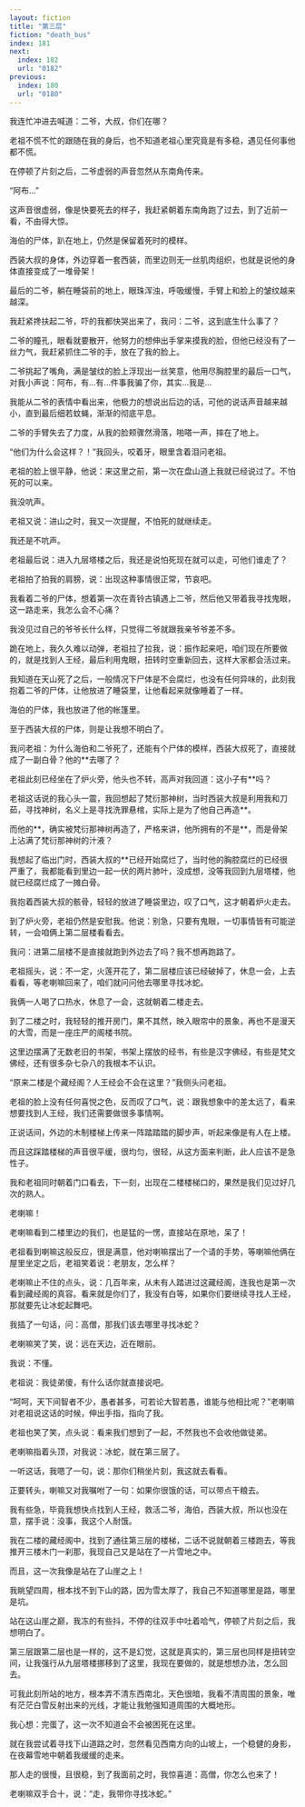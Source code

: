 ```yaml
---
layout: fiction
title: "第三层"
fiction: "death_bus"
index: 181
next:
  index: 182
  url: "0182"
previous:
  index: 180
  url: "0180"
---
```

我连忙冲进去喊道：二爷，大叔，你们在哪？

老祖不慌不忙的跟随在我的身后，也不知道老祖心里究竟是有多稳，遇见任何事他都不慌。

在停顿了片刻之后，二爷虚弱的声音忽然从东南角传来。

“阿布...”

这声音很虚弱，像是快要死去的样子，我赶紧朝着东南角跑了过去，到了近前一看，不由得大惊。

海伯的尸体，趴在地上，仍然是保留着死时的模样。

西装大叔的身体，外边穿着一套西装，而里边则无一丝肌肉组织，也就是说他的身体直接变成了一堆骨架！

最后的二爷，躺在睡袋前的地上，眼珠浑浊，呼吸缓慢，手臂上和脸上的皱纹越来越深。

我赶紧搀扶起二爷，吓的我都快哭出来了，我问：二爷，这到底生什么事了？

二爷的瞳孔，眼看就要散开，他努力的想伸出手掌来摸我的脸，但他已经没有了一丝力气，我赶紧抓住二爷的手，放在了我的脸上。

二爷挑起了嘴角，满是皱纹的脸上浮现出一丝笑意，他用尽胸腔里的最后一口气，对我小声说：阿布，有...有...件事我骗了你，其实...我是...

我能从二爷的表情中看出来，他极力的想说出后边的话，可他的说话声音越来越小，直到最后细若蚊蝇，渐渐的彻底平息。

二爷的手臂失去了力度，从我的脸颊骤然滑落，啪嗒一声，摔在了地上。

“他们为什么会这样？！”我回头，咬着牙，眼里含着泪问老祖。

老祖的脸上很平静，他说：来这里之前，第一次在盘山道上我就已经说过了。不怕死的可以来。

我没吭声。

老祖又说：进山之时，我又一次提醒，不怕死的就继续走。

我还是不吭声。

老祖最后说：进入九层塔楼之后，我还是说怕死现在就可以走，可他们谁走了？

老祖拍了拍我的肩膀，说：出现这种事情很正常，节哀吧。

我看着二爷的尸体，想着第一次在青铃古镇遇上二爷，然后他又带着我寻找鬼眼，这一路走来，我怎么会不心痛？

我没见过自己的爷爷长什么样，只觉得二爷就跟我亲爷爷差不多。

跪在地上，我久久难以动弹，老祖拉了拉我，说：振作起来吧，咱们现在所要做的，就是找到人王经，最后利用鬼眼，扭转时空重新回去，这样大家都会活过来。

我知道在天山死了之后，一般情况下尸体是不会腐烂，也没有任何异味的，此刻我抱着二爷的尸体，让他放进了睡袋里，让他看起来就像睡着了一样。

海伯的尸体，我也放进了他的帐篷里。

至于西装大叔的尸体，则是让我想不明白了。

我问老祖：为什么海伯和二爷死了，还能有个尸体的模样，西装大叔死了，直接就成了一副白骨？他的**去哪了？

老祖此刻已经坐在了炉火旁，他头也不转，高声对我回道：这小子有**吗？

老祖这话说的我心头一震，我回想起了梵衍那神树，当时西装大叔是利用我和刀茹，寻找神树，名义上是寻找洗罪悬棺，实际上是为了他自己再造**。

而他的**，确实被梵衍那神树再造了，严格来讲，他所拥有的不是**，而是骨架上沾满了梵衍那神树的汁液？

我想起了临出门时，西装大叔的**已经开始腐烂了，当时他的胸腔腐烂的已经很严重了，我都能看到里边一起一伏的两片肺叶，没成想，没等我回到九层塔楼，他就已经腐烂成了一摊白骨。

我抱着西装大叔的骸骨，轻轻的放进了睡袋里边，叹了口气，这才朝着炉火走去。

到了炉火旁，老祖仍然是安慰我。他说：别急，只要有鬼眼，一切事情皆有可能逆转，一会咱俩上第二层楼看看去。

我问：进第二层楼不是直接就跑到外边去了吗？我不想再跑路了。

老祖摇头，说：不一定，火莲开花了，第二层楼应该已经破掉了，休息一会，上去看看，等老喇嘛回来了，咱们就问问他去哪里寻找冰蛇。

我俩一人喝了口热水，休息了一会，这就朝着二楼走去。

到了二楼之时，我轻轻的推开房门，果不其然，映入眼帘中的景象，再也不是漫天的大雪，而是一座庄严的阁楼书院。

这里边摆满了无数老旧的书架，书架上摆放的经书，有些是汉字佛经，有些是梵文佛经，还有很多杂七杂八的我根本不认识。

“原来二楼是个藏经阁？人王经会不会在这里？”我侧头问老祖。

老祖的脸上没有任何喜悦之色，反而叹了口气，说：跟我想象中的差太远了，看来想要找到人王经，我们还需要做很多事情啊。

正说话间，外边的木制楼梯上传来一阵踏踏踏的脚步声，听起来像是有人在上楼。

而且这踩踏楼梯的声音很平缓，很均匀，很轻，从这方面来判断，此人应该不是急性子。

我和老祖同时朝着门口看去，下一刻，出现在二楼楼梯口的，果然是我们见过好几次的熟人。

老喇嘛！

老喇嘛看到二楼里边的我们，也是猛的一愣，直接站在原地，呆了！

老祖看到喇嘛这般反应，很是满意，他对喇嘛摆出了一个请的手势，等喇嘛他俩在屋里坐定之后，老祖笑着说：老朋友，怎么样？

老喇嘛止不住的点头，说：几百年来，从未有人踏进过这藏经阁，连我也是第一次看到藏经阁的真容。看来就是你们了，我没有白等，如果你们要继续寻找人王经，那就要先让冰蛇起舞吧。

我插了一句话，问：高僧，那我们该去哪里寻找冰蛇？

老喇嘛笑了笑，说：远在天边，近在眼前。

我说：不懂。

老祖说：我徒弟傻，有什么话你就直接说吧。

“呵呵，天下间智者不少，愚者甚多，可若论大智若愚，谁能与他相比呢？”老喇嘛对老祖说这话的时候，伸出手指，指向了我。

老祖也笑了笑，点头说：看来我们想到了一起，不然我也不会收他做徒弟。

老喇嘛指着头顶，对我说：冰蛇，就在第三层了。

一听这话，我嗯了一句，说：那你们稍坐片刻，我这就去看看。

正要转头，喇嘛又对我嘱咐了一句：如果你很饿的话，可以带点干粮去。

我有些急，毕竟我想快点找到人王经，救活二爷，海伯，西装大叔，所以也没在意，摆手说：没事，我这个人耐饿。

我在二楼的藏经阁中，找到了通往第三层的楼梯，二话不说就朝着三楼跑去，等我推开三楼木门一刹那，我现自己又是站在了一片雪地之中。

而且，这一次我像是站在了山崖之上！

我眺望四周，根本找不到下山的路，因为雪太厚了，我自己不知道哪里是路，哪里是坑。

站在这山崖之巅，我冻的有些抖，不停的往双手中吐着哈气，停顿了片刻之后，我想明白了。

第三层跟第二层也是一样的，这不是幻觉，这就是真实的，第三层也同样是扭转空间，让我强行从九层塔楼挪移到了这里，我现在要做的，就是想想办法，怎么回去。

可我此刻所站的地方，根本弄不清东西南北，天色很暗，我看不清周围的景象，唯有茫茫白雪反射出来的光线，才能让我勉强知道周围的大概地形。

我心想：完蛋了，这一次不知道会不会被困死在这里。

就在我尝试着寻找下山道路之时，忽然看见西南方向的山坡上，一个稳健的身影，在夜幕雪地中朝着我缓缓的走来。

那人走的很慢，且很稳，到了我面前之时，我惊喜道：高僧，你怎么也来了！

老喇嘛双手合十，说：“走，我带你寻找冰蛇。”